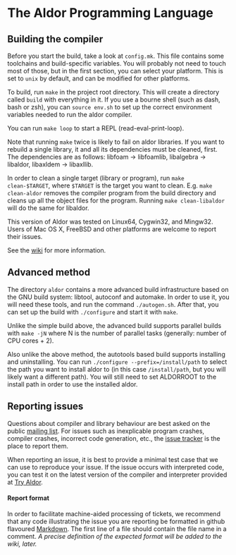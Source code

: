 The Aldor Programming Language
==============================

Building the compiler
---------------------

Before you start the build, take a look at `config.mk`. This file contains
some toolchains and build-specific variables. You will probably not need to
touch most of those, but in the first section, you can select your platform.
This is set to `unix` by default, and can be modified for other platforms.

To build, run `make` in the project root directory. This will create a
directory called `build` with everything in it. If you use a bourne shell
(such as dash, bash or zsh), you can `source env.sh` to set up the correct
environment variables needed to run the aldor compiler.

You can run `make loop` to start a REPL (read-eval-print-loop).

Note that running `make` twice is likely to fail on aldor libraries. If you
want to rebuild a single library, it and all its dependencies must be cleaned,
first. The dependencies are as follows: libfoam -> libfoamlib, libalgebra ->
libaldor, libaxldem -> libaxllib.

In order to clean a single target (library or program), run `make
clean-$TARGET`, where `$TARGET` is the target you want to clean. E.g. `make
clean-aldor` removes the compiler program from the build directory and cleans
up all the object files for the program. Running `make clean-libaldor` will do
the same for libaldor.

This version of Aldor was tested on Linux64, Cygwin32, and Mingw32. Users of
Mac OS X, FreeBSD and other platforms are welcome to report their issues.

See the [wiki](https://github.com/pippijn/aldor/wiki) for more information.


Advanced method
---------------

The directory `aldor` contains a more advanced build infrastructure based on
the GNU build system: libtool, autoconf and automake. In order to use it, you
will need these tools, and run the command `./autogen.sh`. After that, you can
set up the build with `./configure` and start it with `make`.

Unlike the simple build above, the advanced build supports parallel builds
with `make -jN` where N is the number of parallel tasks (generally: number of
CPU cores + 2).

Also unlike the above method, the autotools based build supports installing
and uninstalling. You can run `./configure --prefix=/install/path` to select
the path you want to install aldor to (in this case `/install/path`, but you
will likely want a different path). You will still need to set ALDORROOT to
the install path in order to use the installed aldor.


Reporting issues
----------------

Questions about compiler and library behaviour are best asked on the public
[mailing list](https://groups.google.com/forum/#!forum/aldor-devel). For
issues such as inexplicable program crashes, compiler crashes, incorrect code
generation, etc., the [issue tracker](https://github.com/pippijn/aldor/issues)
is the place to report them.

When reporting an issue, it is best to provide a minimal test case that we can
use to reproduce your issue. If the issue occurs with interpreted code, you
can test it on the latest version of the compiler and interpreter provided at
[Try Aldor](http://pippijn.github.io/aldor/eval).

#### Report format

In order to facilitate machine-aided processing of tickets, we recommend that
any code illustrating the issue you are reporting be formatted in github
flavoured [Markdown](http://github.github.com/github-flavored-markdown/). The
first line of a file should contain the file name in a comment. *A precise
definition of the expected format will be added to the wiki, later.*
